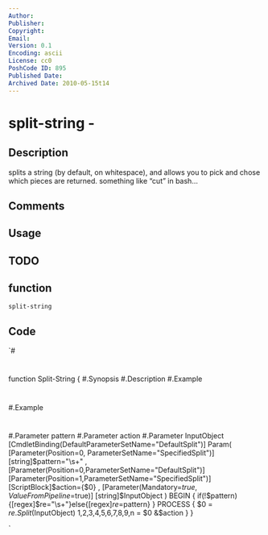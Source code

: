 ```yaml
---
Author: 
Publisher: 
Copyright: 
Email: 
Version: 0.1
Encoding: ascii
License: cc0
PoshCode ID: 895
Published Date: 
Archived Date: 2010-05-15t14
---
```


# split-string - 

## Description

splits a string (by default, on whitespace), and allows you to pick and chose which pieces are returned. something like “cut” in bash…

## Comments



## Usage



## TODO



## function

`split-string`

## Code

`#
 #
 function Split-String {
 #.Synopsis
 #.Description
 #.Example
 #
 #
 #.Example
 #
 #
 #.Parameter pattern
 #.Parameter action
 #.Parameter InputObject
 [CmdletBinding(DefaultParameterSetName="DefaultSplit")]
 Param(
    [Parameter(Position=0, ParameterSetName="SpecifiedSplit")]
    [string]$pattern="\s+"
 ,
    [Parameter(Position=0,ParameterSetName="DefaultSplit")]
    [Parameter(Position=1,ParameterSetName="SpecifiedSplit")]
    [ScriptBlock]$action={$0}
 ,
    [Parameter(Mandatory=$true, ValueFromPipeline=$true)]
    [string]$InputObject
 )
 BEGIN {
    if(!$pattern){[regex]$re="\s+"}else{[regex]$re=$pattern}
 }
 PROCESS {
    $0 = $re.Split($InputObject)
    $1,$2,$3,$4,$5,$6,$7,$8,$9,$n = $0
    &$action
 }
 }
    
  
`

